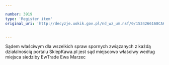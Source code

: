 ```yaml
---

number: 3919
type: 'Register item'
original_uri: 'http://decyzje.uokik.gov.pl/nd_wz_um.nsf/0/1534266168CA63CDC1257AA70041A2AD?OpenDocument'


---
```


Sądem właściwym dla wszelkich spraw spornych związanych z każdą działalnością portalu SklepKawa.pl jest sąd miejscowo właściwy według miejsca siedziby EwTrade Ewa Marzec
